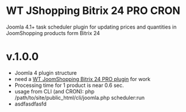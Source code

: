 # WT JShopping Bitrix 24 PRO CRON
Joomla 4.1+ task scheduler plugin for updating prices and quantities in JoomShopping products form Bitrix 24
# v.1.0.0
- Joomla 4 plugin structure
- need a [WT JoomShopping Bitrix 24 PRO plugin](https://github.com/sergeytolkachyov/wt_jshopping_b24_pro) for work
- Processing time for 1 product is near 0.6 sec.
- usage from CLI (and CRON): php /path/to/site/public_html/cli/joomla.php scheduler:run
- asdfasdfasfd